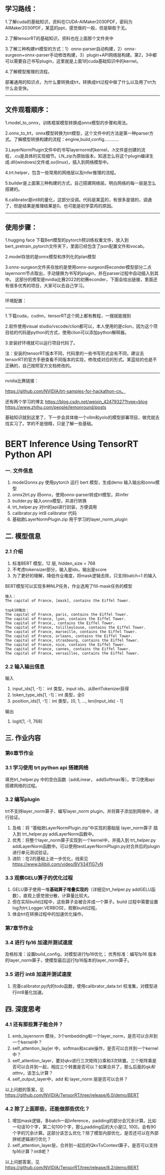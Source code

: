 学习路线：
--------------------------------------------------------------------
1.了解cuda的基础知识，资料在CUDA-AIMaker2030PDF，密码为AIMaker2030PDF，某蓝的ppt，感觉做的一般，但是聊胜于无。

2.了解tensorRT的基础知识，资料也在上面那个文件夹中

3.了解三种构建trt模型的方式：1）onnx-parser自动构建，2）onnx-surgeon+onnx-parser手动修改构建，3）plugin+API网络层构建。第2，3中都可以需要自己书写plugin，这里就是上面1的cuda基础知识中的kernel。

4.了解模型推理的流程。

部署通用的知识点，为什么要转换成trt，转换成trt过程中做了什么以及用了trt为什么会变快。

---------------------------------------------------------------------


文件观看顺序：
---------------------------------------------------------------------

1.model_to_onnx，训练框架模型转换成onnx模型的步骤和用法。

2.onnx_to_trt，onnx模型转换为trt模型，这个文件中的方法是第一种parser方式。了解模型转换构建的流程：engine,build,config............

3.LayerNormPlugin文件中的书写layernorm的kernel，.h文件是创建的流程，.cu是具体的实现细节。LN_zip为原始版本。知道怎么将这个plugin编译生成.dll(windows)文件或.so(linux)，插入到网络模型中。

4.trt.helper，包含一些常用的网络层以及Infer推理的流程。

5.builder是上面第三种构建的方式，自己搭建网络层。明白网络的每一层是怎么搭建的。

6.calibrator是int8的量化，这部分没调。代码是某蓝的，有很多是错的，调通了，但是结果是推理结果是0。也可能是初学菜鸡的原因。

-----------------------------------------------------------------------

使用步骤：
----------------------------------------------------------------------

1.hugging face 下载Bert模型的pytorch预训练权重文件，放入到bert_pretrain_pytorch文件夹下，里面已经包含了json配置文件和vocab。

2.model存放的是onnx模型和序列化的plan模型

3.onnx-surgeon文件夹存放的是使用onnx-surgeon将econder模型部分二点layernorm节点取出，手动替换为书写的plugin，并在parser过程中自动插入到其中。
这部分的模型是nvidia比赛2022的初赛econder，下面会给出链接，里面还有很多优秀的项目，大家可以去自己学习。

---------------------------------------------------------------------

环境配置：

--------------------------------------------------------------------

1.下载cuda，cudnn，tensorRT这个网上都有教程，一搜就能搜到

2.软件使用visual studio/vscode/clion都可以，本人使用的是clion，因为这个项目给的代码是python的方式，使用clion可以添加python解释器。

3.安装好环境就可以运行项目代码了。

注：安装的tensorRT版本不同，代码里的一些书写形式会有不同，建议去tensorRT的官方手册查看不同版本的实现，修改成对应的形式。某蓝给的也是不正确的，自己按照官方文档修改的。

-------------------------------------------------------------------

nvidia比赛链接：

https://github.com/NVIDIA/trt-samples-for-hackathon-cn。

还有两个学习的博主
https://blog.csdn.net/weixin_42479327?type=blog
https://www.zhihu.com/people/lemonround/posts

基础知识就到这里了，下一步会具体做一个vllm和yolo的模型部署项目，做完就去找实习了。学的不是很精，只是了解一些基础。



# BERT Inference Using TensorRT Python API
### 一. 文件信息
1. model2onnx.py 使用pytorch 运行 bert 模型，生成demo 输入输出和onnx模型
2. onnx2trt.py 将onnx，使用onnx-parser转成trt模型，并infer
3. builder.py 输入onnx模型，并进行转换
4. trt_helper.py 对trt的api进行封装，方便调用
5. calibrator.py int8 calibrator 代码
6. 基础款LayerNormPlugin.zip 用于学习的layer_norm_plugin

## 二. 模型信息
### 2.1 介绍
1. 标准BERT 模型，12 层, hidden_size = 768
2. 不考虑tokensizer部分，输入是ids，输出是score
3. 为了更好的理解，降低作业难度，将mask逻辑去除，只支持batch=1 的输入

BERT模型可以实现多种NLP任务，作业选用了fill-mask任务的模型

```
输入：
The capital of France, [mask], contains the Eiffel Tower.

topk10输出：
The capital of France, paris, contains the Eiffel Tower.
The capital of France, lyon, contains the Eiffel Tower.
The capital of France,, contains the Eiffel Tower.
The capital of France, tolilleulouse, contains the Eiffel Tower.
The capital of France, marseille, contains the Eiffel Tower.
The capital of France, orleans, contains the Eiffel Tower.
The capital of France, strasbourg, contains the Eiffel Tower.
The capital of France, nice, contains the Eiffel Tower.
The capital of France, cannes, contains the Eiffel Tower.
The capital of France, versailles, contains the Eiffel Tower.
```

### 2.2 输入输出信息
输入
1. input_ids[1, -1]： int 类型，input ids，从BertTokenizer获得
2. token_type_ids[1, -1]：int 类型，全0
3. position_ids[1, -1]：int 类型，[0, 1, ..., len(input_ids) - 1]

输出
1. logit[1, -1, 768]
 
## 三. 作业内容

### 第6章节作业

### 3.1 学习使用 trt python api 搭建网络
填充trt_helper.py 中的空白函数（addLinear， addSoftmax等）。学习使用api 搭建网络的过程。

### 3.2 编写plugin
trt不支持layer_norm算子，编写layer_norm plugin，并将算子添加到网络中，进行验证。
1. 及格：将 “基础款LayerNormPlugin.zip”中实现的基础版 layer_norm算子 插入到 trt_helper.py addLayerNorm函数中。
2. 优秀：将整个layer_norm算子实现到一个kernel中，并插入到 trt_helper.py addLayerNorm函数中。可以使用testLayerNormPlugin.py对合并后的plugin进行单元测试验证。
3. 进阶：在2的基础上进一步优化，线索见 https://www.bilibili.com/video/BV1i3411G7vN

### 3.3 观察GELU算子的优化过程
1. GELU算子使用一堆**基础算子堆叠实现的**（详细见trt_helper.py addGELU函数），直观上感觉很分散，计算量比较大。  
2. 但在实际build过程中，这些算子会被合并成一个算子。build 过程中需要设置log为trt.Logger.VERBOSE，观察build过程。
3. 体会trt在转换过程中的加速优化操作。

### 第7章节作业

### 3.4 进行 fp16 加速并测试速度
及格标准：设置build_config，对模型进行fp16优化；
优秀标准：编写fp16 版本的layer_norm算子，使模型最后运行fp16版本的layer_norm算子。

### 3.5 进行 int8 加速并测试速度
1. 完善calibrator.py内的todo函数，使用calibrator_data.txt 校准集，对模型进行int8量化加速。

## 四. 深度思考
### 4.1 还有那些算子能合并？
1. emb_layernorm 模块，3个embedding和一个layer_norm，是否可以合并到一个kernel中？
2. self_attention_lay[er 中，softmax和scale操作，是否可以合并到一个kernel中？
3. self_attention_layer，要对qkv进行三次矩阵]()乘和3次转置。三个矩阵乘是否可以合并到一起，相应三个转置是否可以？如果合并了，那么后面的q*k和attn*v，该怎么计算？
4. self_output_layer中，add 和 layer_norm 层是否可以合并？

以上问题的答案，见 https://github.com/NVIDIA/TensorRT/tree/release/6.0/demo/BERT

### 4.2 除了上面那些，还能做那些优化？
1. 增加mask逻辑，多batch一起inference，padding的部分会冗余计算。比如一句话10个字，第二句100个字，那么padding后的大小是[2, 100]，会有90个字的冗余计算。这部分该怎么优化？除了模型内部优化，是否还可以在外部拼帧逻辑进行优化？
2. self_attention_layer层，合并到一起后的QkvToContext算子，是否可以支持fp16计算？int8呢？

以上问题答案，见 https://github.com/NVIDIA/TensorRT/tree/release/8.2/demo/BERT

